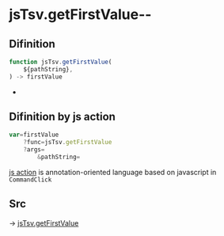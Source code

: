 # jsTsv.getFirstValue--

## Difinition

```js.js
function jsTsv.getFirstValue(
	${pathString},
) -> firstValue
```

- 


## Difinition by js action

```js.js
var=firstValue
	?func=jsTsv.getFirstValue
	?args=
		&pathString=
```

[js action](#) is annotation-oriented language based on javascript in `CommandClick`



## Src

-> [jsTsv.getFirstValue](https://github.com/puutaro/CommandClick/blob/master/app/src/main/java/com/puutaro/commandclick/fragment_lib/terminal_fragment/js_interface/tsv/JsTsv.kt#L14)


